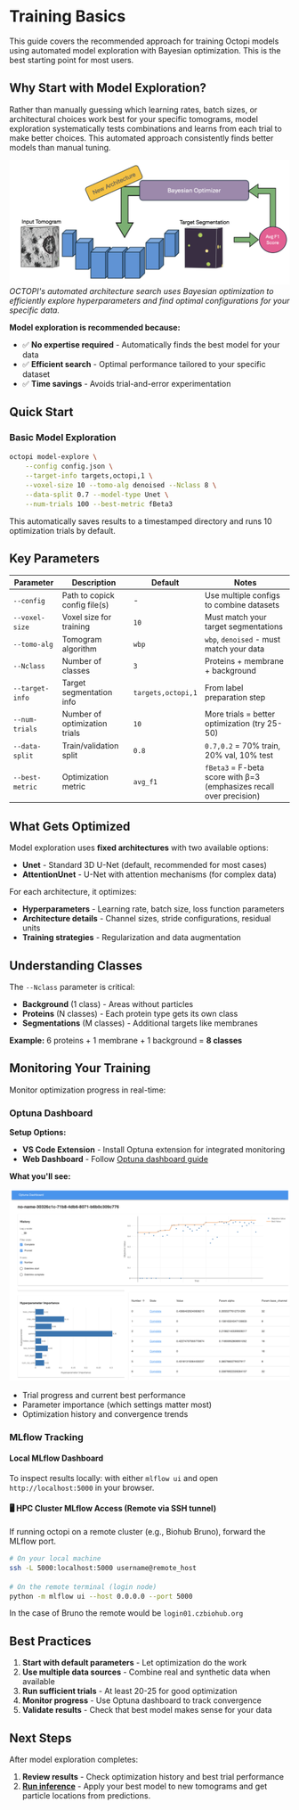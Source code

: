 # Training Basics

This guide covers the recommended approach for training Octopi models using automated model exploration with Bayesian optimization. This is the best starting point for most users.

## Why Start with Model Exploration?

Rather than manually guessing which learning rates, batch sizes, or architectural choices work best for your specific tomograms, model exploration systematically tests combinations and learns from each trial to make better choices. This automated approach consistently finds better models than manual tuning.

![Bayesian Optimization Workflow](../assets/bo_workflow.png)
*OCTOPI's automated architecture search uses Bayesian optimization to efficiently explore hyperparameters and find optimal configurations for your specific data.*

**Model exploration is recommended because:**

- ✅ **No expertise required** - Automatically finds the best model for your data
- ✅ **Efficient search** - Optimal performance tailored to your specific dataset
- ✅ **Time savings** - Avoids trial-and-error experimentation


## Quick Start

### Basic Model Exploration

```bash
octopi model-explore \
    --config config.json \
    --target-info targets,octopi,1 \
    --voxel-size 10 --tomo-alg denoised --Nclass 8 \
    --data-split 0.7 --model-type Unet \
    --num-trials 100 --best-metric fBeta3
```

This automatically saves results to a timestamped directory and runs 10 optimization trials by default.

## Key Parameters

| Parameter | Description | Default | Notes |
|-----------|-------------|---------|-------|
| `--config` | Path to copick config file(s) | - | Use multiple configs to combine datasets |
| `--voxel-size` | Voxel size for training | `10` | Must match your target segmentations |
| `--tomo-alg` | Tomogram algorithm | `wbp` | `wbp`, `denoised` - must match your data |
| `--Nclass` | Number of classes | `3` | Proteins + membrane + background |
| `--target-info` | Target segmentation info | `targets,octopi,1` | From label preparation step |
| `--num-trials` | Number of optimization trials | `10` | More trials = better optimization (try 25-50) |
| `--data-split` | Train/validation split | `0.8` | `0.7,0.2` = 70% train, 20% val, 10% test |
| `--best-metric` | Optimization metric | `avg_f1` | `fBeta3` = F-beta score with β=3 (emphasizes recall over precision) |

## What Gets Optimized

Model exploration uses **fixed architectures** with two available options:

- **Unet** - Standard 3D U-Net (default, recommended for most cases)
- **AttentionUnet** - U-Net with attention mechanisms (for complex data)

For each architecture, it optimizes:

- **Hyperparameters** - Learning rate, batch size, loss function parameters
- **Architecture details** - Channel sizes, stride configurations, residual units
- **Training strategies** - Regularization and data augmentation

## Understanding Classes

The `--Nclass` parameter is critical:

- **Background** (1 class) - Areas without particles
- **Proteins** (N classes) - Each protein type gets its own class
- **Segmentations** (M classes) - Additional targets like membranes

**Example:** 6 proteins + 1 membrane + 1 background = **8 classes**

## Monitoring Your Training

Monitor optimization progress in real-time:

### Optuna Dashboard

**Setup Options:**

- **VS Code Extension** - Install Optuna extension for integrated monitoring
- **Web Dashboard** - Follow [Optuna dashboard guide](https://optuna-dashboard.readthedocs.io/en/latest/getting-started.html)

**What you'll see:**

![Optuna](../assets/dashboard.png)

- Trial progress and current best performance
- Parameter importance (which settings matter most)
- Optimization history and convergence trends

### MLflow Tracking

#### Local MLflow Dashboard

To inspect results locally: with either `mlflow ui` and open `http://localhost:5000` in your browser.

#### 🖥️ HPC Cluster MLflow Access (Remote via SSH tunnel)

If running octopi on a remote cluster (e.g., Biohub Bruno), forward the MLflow port. 

```bash
# On your local machine
ssh -L 5000:localhost:5000 username@remote_host

# On the remote terminal (login node)
python -m mlflow ui --host 0.0.0.0 --port 5000
```

In the case of Bruno the remote would be `login01.czbiohub.org`

## Best Practices

1. **Start with default parameters** - Let optimization do the work
2. **Use multiple data sources** - Combine real and synthetic data when available
3. **Run sufficient trials** - At least 20-25 for good optimization
4. **Monitor progress** - Use Optuna dashboard to track convergence
5. **Validate results** - Check that best model makes sense for your data

## Next Steps

After model exploration completes:

1. **Review results** - Check optimization history and best trial performance
2. **[Run inference](inference.md)** - Apply your best model to new tomograms and get particle locations from predictions.